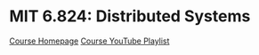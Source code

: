 # MIT 6.824: Distributed Systems
[Course Homepage](https://pdos.csail.mit.edu/6.824/)
[Course YouTube Playlist](https://www.youtube.com/playlist?list=PLrw6a1wE39_tb2fErI4-WkMbsvGQk9_UB)
